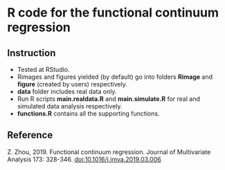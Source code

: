 # R code for the functional continuum regression
## Instruction
- Tested at RStudio. 
- Rimages and figures yielded (by default) go into folders **Rimage** and **figure** (created by users) respectively.
- **data** folder includes real data only.
- Run R scripts **main.realdata.R** and **main.simulate.R** for real and simulated data analysis respectively. 
- **functions.R** contains all the supporting functions.

## Reference 
Z. Zhou, 2019. Functional continuum regression. Journal of Multivariate Analysis 173: 328-346. 
[doi:10.1016/j.jmva.2019.03.006](http://dx.doi.org/10.1016/j.jmva.2019.03.006)
